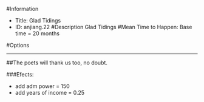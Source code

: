 #Information
 - Title: Glad Tidings
 - ID: anjiang.22
#Description
Glad Tidings
#Mean Time to Happen:
Base time = 20 months

#Options

___
##The poets will thank us too, no doubt.

###Efects:<ul><li>add adm power = 150</li><li>add years of income = 0.25</li></ul>
